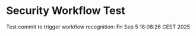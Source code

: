 # Security Workflow Test
Test commit to trigger workflow recognition: Fri Sep  5 18:08:26 CEST 2025
